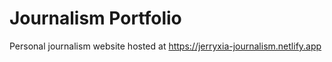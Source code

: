 # Journalism Portfolio

Personal journalism website hosted at https://jerryxia-journalism.netlify.app